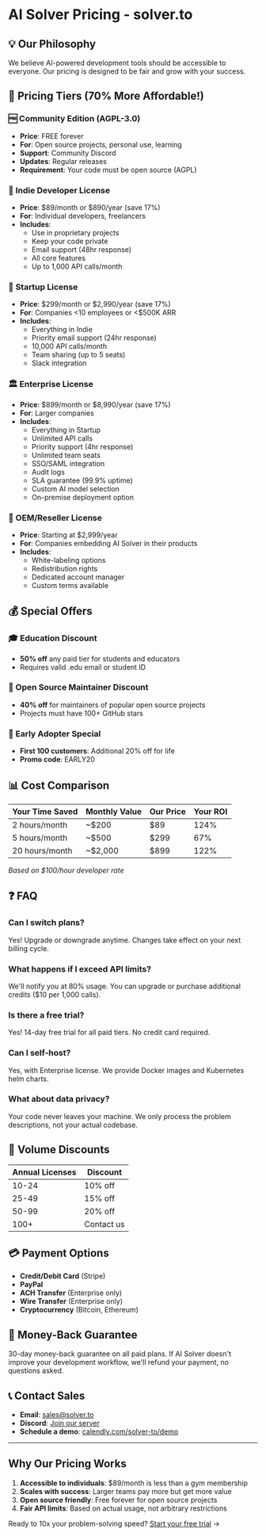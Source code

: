 # AI Solver Pricing - solver.to

## 💡 Our Philosophy
We believe AI-powered development tools should be accessible to everyone. Our pricing is designed to be fair and grow with your success.

## 🎯 Pricing Tiers (70% More Affordable!)

### 🆓 Community Edition (AGPL-3.0)
- **Price**: FREE forever
- **For**: Open source projects, personal use, learning
- **Support**: Community Discord
- **Updates**: Regular releases
- **Requirement**: Your code must be open source (AGPL)

### 🚀 Indie Developer License
- **Price**: $89/month or $890/year (save 17%)
- **For**: Individual developers, freelancers
- **Includes**:
  - Use in proprietary projects
  - Keep your code private
  - Email support (48hr response)
  - All core features
  - Up to 1,000 API calls/month

### 🏢 Startup License  
- **Price**: $299/month or $2,990/year (save 17%)
- **For**: Companies <10 employees or <$500K ARR
- **Includes**:
  - Everything in Indie
  - Priority email support (24hr response)
  - 10,000 API calls/month
  - Team sharing (up to 5 seats)
  - Slack integration

### 🏛️ Enterprise License
- **Price**: $899/month or $8,990/year (save 17%)
- **For**: Larger companies
- **Includes**:
  - Everything in Startup
  - Unlimited API calls
  - Priority support (4hr response)
  - Unlimited team seats
  - SSO/SAML integration
  - Audit logs
  - SLA guarantee (99.9% uptime)
  - Custom AI model selection
  - On-premise deployment option

### 🤝 OEM/Reseller License
- **Price**: Starting at $2,999/year
- **For**: Companies embedding AI Solver in their products
- **Includes**:
  - White-labeling options
  - Redistribution rights
  - Dedicated account manager
  - Custom terms available

## 💰 Special Offers

### 🎓 Education Discount
- **50% off** any paid tier for students and educators
- Requires valid .edu email or student ID

### 🌱 Open Source Maintainer Discount
- **40% off** for maintainers of popular open source projects
- Projects must have 100+ GitHub stars

### 🚀 Early Adopter Special
- **First 100 customers**: Additional 20% off for life
- **Promo code**: EARLY20

## 📊 Cost Comparison

| Your Time Saved | Monthly Value | Our Price | Your ROI |
|-----------------|---------------|-----------|----------|
| 2 hours/month | ~$200 | $89 | 124% |
| 5 hours/month | ~$500 | $299 | 67% |
| 20 hours/month | ~$2,000 | $899 | 122% |

*Based on $100/hour developer rate*

## ❓ FAQ

### Can I switch plans?
Yes! Upgrade or downgrade anytime. Changes take effect on your next billing cycle.

### What happens if I exceed API limits?
We'll notify you at 80% usage. You can upgrade or purchase additional credits ($10 per 1,000 calls).

### Is there a free trial?
Yes! 14-day free trial for all paid tiers. No credit card required.

### Can I self-host?
Yes, with Enterprise license. We provide Docker images and Kubernetes helm charts.

### What about data privacy?
Your code never leaves your machine. We only process the problem descriptions, not your actual codebase.

## 🎁 Volume Discounts

| Annual Licenses | Discount |
|-----------------|----------|
| 10-24 | 10% off |
| 25-49 | 15% off |
| 50-99 | 20% off |
| 100+ | Contact us |

## 💳 Payment Options

- **Credit/Debit Card** (Stripe)
- **PayPal**
- **ACH Transfer** (Enterprise only)
- **Wire Transfer** (Enterprise only)
- **Cryptocurrency** (Bitcoin, Ethereum)

## 🤝 Money-Back Guarantee

30-day money-back guarantee on all paid plans. If AI Solver doesn't improve your development workflow, we'll refund your payment, no questions asked.

## 📞 Contact Sales

- **Email**: sales@solver.to
- **Discord**: [Join our server](https://discord.gg/solver)
- **Schedule a demo**: [calendly.com/solver-to/demo](https://calendly.com/solver-to/demo)

---

## Why Our Pricing Works

1. **Accessible to individuals**: $89/month is less than a gym membership
2. **Scales with success**: Larger teams pay more but get more value
3. **Open source friendly**: Free forever for open source projects
4. **Fair API limits**: Based on actual usage, not arbitrary restrictions

Ready to 10x your problem-solving speed? [Start your free trial](https://solver.to/signup) →